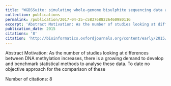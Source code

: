```yaml
---
title: "WGBSSuite: simulating whole-genome bisulphite sequencing data and benchmarking differential DNA methylation analysis tools"
collection: publications
permalink: /publication/2017-04-25-c5837688226460980116
excerpt: 'Abstract Motivation: As the number of studies looking at differences between DNA methylation increases, there is a growing demand to develop and benchmark statistical methods to analyse these data. To date no objective approach for the comparison of these '
publication_date: 2015
citations: '8'
citation: 'http://bioinformatics.oxfordjournals.org/content/early/2015/03/25/bioinformatics.btv114.short'
---
```

Abstract Motivation: As the number of studies looking at differences between DNA methylation increases, there is a growing demand to develop and benchmark statistical methods to analyse these data. To date no objective approach for the comparison of these 

Number of citations: 8